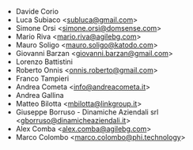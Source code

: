- Davide Corio
- Luca Subiaco \<<subluca@gmail.com>\>
- Simone Orsi \<<simone.orsi@domsense.com>\>
- Mario Riva \<<mario.riva@agilebg.com>\>
- Mauro Soligo \<<mauro.soligo@katodo.com>\>
- Giovanni Barzan \<<giovanni.barzan@gmail.com>\>
- Lorenzo Battistini
- Roberto Onnis \<<onnis.roberto@gmail.com>\>
- Franco Tampieri
- Andrea Cometa \<<info@andreacometa.it>\>
- Andrea Gallina
- Matteo Bilotta \<<mbilotta@linkgroup.it>\>
- Giuseppe Borruso - Dinamiche Aziendali srl
  \<<gborruso@dinamicheaziendali.it>\>
- Alex Comba \<<alex.comba@agilebg.com>\>
- Marco Colombo \<<marco.colombo@phi.technology>\>
